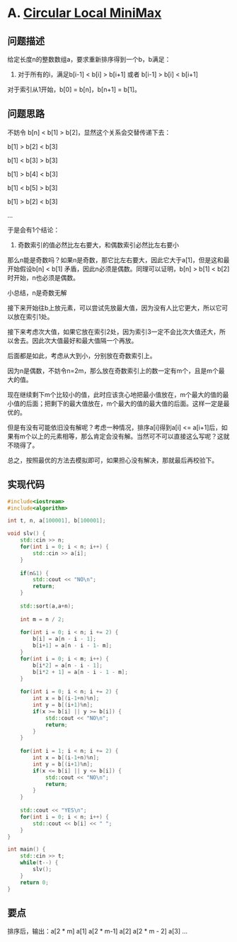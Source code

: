 # A. [Circular Local MiniMax](https://codeforces.com/problemset/problem/1685/A)

## 问题描述

给定长度n的整数数组a，要求重新排序得到一个b，b满足：

1. 对于所有的i，满足b[i-1] < b[i] > b[i+1] 或者 b[i-1] > b[i] < b[i+1]



对于索引从1开始，b[0] = b[n]，b[n+1] = b[1]。



## 问题思路

不妨令 b[n] < b[1] > b[2]，显然这个关系会交替传递下去：

b[1] > b[2] < b[3]

b[1] < b[3] > b[3]

b[1] > b[4] < b[3]

b[1] < b[5] > b[3]

b[1] > b[2] < b[3]

...



于是会有1个结论：

1. 奇数索引的值必然比左右要大，和偶数索引必然比左右要小



那么n能是奇数吗？如果n是奇数，那它比左右要大，因此它大于a[1]，但是这和最开始假设b[n] < b[1] 矛盾，因此n必须是偶数。同理可以证明，b[n] > b[1] < b[2] 时开始，n也必须是偶数。



小总结，n是奇数无解



接下来开始往b上放元素，可以尝试先放最大值，因为没有人比它更大，所以它可以放在索引1处。

接下来考虑次大值，如果它放在索引2处，因为索引3一定不会比次大值还大，所以舍去。因此次大值最好和最大值隔一个再放。

后面都是如此，考虑从大到小，分别放在奇数索引上。



因为n是偶数，不妨令n=2m，那么放在奇数索引上的数一定有m个，且是m个最大的值。



现在继续剩下m个比较小的值，此时应该贪心地把最小值放在，m个最大的值的最小值的后面；把剩下的最大值放在，m个最大的值的最大值的后面。这样一定是最优的。



但是有没有可能依旧没有解呢？考虑一种情况，排序a[i]得到a[i] <= a[i+1]后，如果有m个以上的元素相等，那么肯定会没有解。当然可不可以直接这么写呢？这就不晓得了。



总之，按照最优的方法去模拟即可，如果担心没有解决，那就最后再校验下。



## 实现代码

```c++
#include<iostream>
#include<algorithm>

int t, n, a[100001], b[100001];

void slv() {
	std::cin >> n;
	for(int i = 0; i < n; i++) {
		std::cin >> a[i];
	}
	
	if(n&1) {
		std::cout << "NO\n";
		return; 
	}
	
	std::sort(a,a+n);
	
	int m = n / 2;
	
	for(int i = 0; i < n; i += 2) {
		b[i] = a[n - i - 1];
		b[i+1] = a[n - i - 1- m];
	}
	for(int i = 0; i < m; i++) {
		b[i*2] = a[n - i - 1];  
		b[i*2 + 1] = a[n - i - 1 - m];
	}
	
	for(int i = 0; i < n; i += 2) {
		int x = b[(i-1+n)%n];
		int y = b[(i+1)%n];
		if(x >= b[i] || y >= b[i]) {
			std::cout << "NO\n";
			return; 
		}
	}	
	
	for(int i = 1; i < n; i += 2) {
		int x = b[(i-1+n)%n];
		int y = b[(i+1)%n];
		if(x <= b[i] || y <= b[i]) {
			std::cout << "NO\n";
			return; 
		}
	}
	
	std::cout << "YES\n";
	for(int i = 0; i < n; i++) {
		std::cout << b[i] << " ";
	}
}

int main() {
	std::cin >> t;
	while(t--) {
		slv(); 
	}
	return 0;
} 
```



## 要点

排序后，输出：a[2 * m] a[1] a[2 * m-1] a[2] a[2 * m - 2] a[3] ...